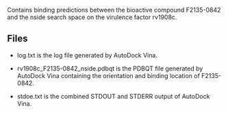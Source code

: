 Contains binding predictions between the bioactive compound F2135-0842 and the nside search space on the virulence factor rv1908c.

## Files

- log.txt is the log file generated by AutoDock Vina.

- rv1908c_F2135-0842_nside.pdbqt is the PDBQT file generated by AutoDock Vina containing the orientation and binding location of F2135-0842.

- stdoe.txt is the combined STDOUT and STDERR output of AutoDock Vina.

